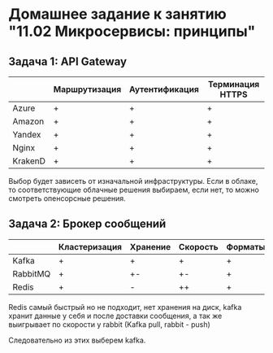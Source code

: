 
# Домашнее задание к занятию "11.02 Микросервисы: принципы"

## Задача 1: API Gateway

|         | Маршрутизация  | Аутентификация | Терминация HTTPS |
|---------|----------------|----------------|------------------|
| Azure   |       +        |       +        |        +         |
| Amazon  |       +        |       +        |        +         |
| Yandex  |       +        |       +        |        +         |
| Nginx   |       +        |       +        |        +         |
| KrakenD |       +        |       +        |        +         |

Выбор будет зависеть от изначальной инфраструктуры. Если в облаке, то соответствующие облачные решения выбираем, если нет, то можно смотреть опенсорсные решения.

## Задача 2: Брокер сообщений

|          | Кластеризация | Хранение | Скорость | Форматы | Права | Простота |
|----------|---------------|----------|----------|---------|-------|----------|
| Kafka    |       +       |     +    |    +     |    +    |   +   |     ?    |
| RabbitMQ |       +       |     +-   |    +-    |    +    |   +   |     ?    |
| Redis    |       +       |     -    |    ++    |    +    |   +   |     ?    |

Redis самый быстрый но не подходит, нет хранения на диск,
kafka хранит данные у себя и после доставки сообщения, а так же выигрывает по скорости у rabbit (Kafka pull, rabbit - push)

Следовательно из этих выберем kafka.
